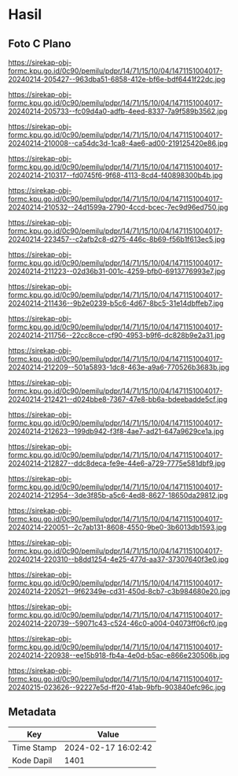 # Hasil

## Foto C Plano

https://sirekap-obj-formc.kpu.go.id/0c90/pemilu/pdpr/14/71/15/10/04/1471151004017-20240214-205427--963dba51-6858-412e-bf6e-bdf6441f22dc.jpg

https://sirekap-obj-formc.kpu.go.id/0c90/pemilu/pdpr/14/71/15/10/04/1471151004017-20240214-205733--fc09d4a0-adfb-4eed-8337-7a9f589b3562.jpg

https://sirekap-obj-formc.kpu.go.id/0c90/pemilu/pdpr/14/71/15/10/04/1471151004017-20240214-210008--ca54dc3d-1ca8-4ae6-ad00-219125420e86.jpg

https://sirekap-obj-formc.kpu.go.id/0c90/pemilu/pdpr/14/71/15/10/04/1471151004017-20240214-210317--fd0745f6-9f68-4113-8cd4-f40898300b4b.jpg

https://sirekap-obj-formc.kpu.go.id/0c90/pemilu/pdpr/14/71/15/10/04/1471151004017-20240214-210532--24d1599a-2790-4ccd-bcec-7ec9d96ed750.jpg

https://sirekap-obj-formc.kpu.go.id/0c90/pemilu/pdpr/14/71/15/10/04/1471151004017-20240214-223457--c2afb2c8-d275-446c-8b69-f56b1f613ec5.jpg

https://sirekap-obj-formc.kpu.go.id/0c90/pemilu/pdpr/14/71/15/10/04/1471151004017-20240214-211223--02d36b31-001c-4259-bfb0-6913776993e7.jpg

https://sirekap-obj-formc.kpu.go.id/0c90/pemilu/pdpr/14/71/15/10/04/1471151004017-20240214-211436--9b2e0239-b5c6-4d67-8bc5-31e14dbffeb7.jpg

https://sirekap-obj-formc.kpu.go.id/0c90/pemilu/pdpr/14/71/15/10/04/1471151004017-20240214-211756--22cc8cce-cf90-4953-b9f6-dc828b9e2a31.jpg

https://sirekap-obj-formc.kpu.go.id/0c90/pemilu/pdpr/14/71/15/10/04/1471151004017-20240214-212209--501a5893-1dc8-463e-a9a6-770526b3683b.jpg

https://sirekap-obj-formc.kpu.go.id/0c90/pemilu/pdpr/14/71/15/10/04/1471151004017-20240214-212421--d024bbe8-7367-47e8-bb6a-bdeebadde5cf.jpg

https://sirekap-obj-formc.kpu.go.id/0c90/pemilu/pdpr/14/71/15/10/04/1471151004017-20240214-212623--199db942-f3f8-4ae7-ad21-647a9629ce1a.jpg

https://sirekap-obj-formc.kpu.go.id/0c90/pemilu/pdpr/14/71/15/10/04/1471151004017-20240214-212827--ddc8deca-fe9e-44e6-a729-7775e581dbf9.jpg

https://sirekap-obj-formc.kpu.go.id/0c90/pemilu/pdpr/14/71/15/10/04/1471151004017-20240214-212954--3de3f85b-a5c6-4ed8-8627-18650da29812.jpg

https://sirekap-obj-formc.kpu.go.id/0c90/pemilu/pdpr/14/71/15/10/04/1471151004017-20240214-220051--2c7ab131-8608-4550-9be0-3b6013db1593.jpg

https://sirekap-obj-formc.kpu.go.id/0c90/pemilu/pdpr/14/71/15/10/04/1471151004017-20240214-220310--b8dd1254-4e25-477d-aa37-37307640f3e0.jpg

https://sirekap-obj-formc.kpu.go.id/0c90/pemilu/pdpr/14/71/15/10/04/1471151004017-20240214-220521--9f62349e-cd31-450d-8cb7-c3b984680e20.jpg

https://sirekap-obj-formc.kpu.go.id/0c90/pemilu/pdpr/14/71/15/10/04/1471151004017-20240214-220739--59071c43-c524-46c0-a004-04073ff06cf0.jpg

https://sirekap-obj-formc.kpu.go.id/0c90/pemilu/pdpr/14/71/15/10/04/1471151004017-20240214-220938--ee15b918-fb4a-4e0d-b5ac-e866e230506b.jpg

https://sirekap-obj-formc.kpu.go.id/0c90/pemilu/pdpr/14/71/15/10/04/1471151004017-20240215-023626--92227e5d-ff20-41ab-9bfb-903840efc96c.jpg


## Metadata

| Key        | Value               |
| ---------- | ------------------- |
| Time Stamp | 2024-02-17 16:02:42 |
| Kode Dapil | 1401                |



